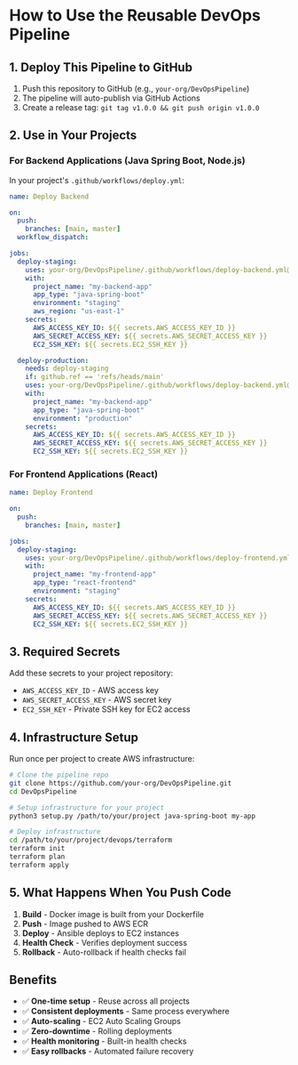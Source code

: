 # How to Use the Reusable DevOps Pipeline

## 1. Deploy This Pipeline to GitHub

1. Push this repository to GitHub (e.g., `your-org/DevOpsPipeline`)
2. The pipeline will auto-publish via GitHub Actions
3. Create a release tag: `git tag v1.0.0 && git push origin v1.0.0`

## 2. Use in Your Projects

### For Backend Applications (Java Spring Boot, Node.js)

In your project's `.github/workflows/deploy.yml`:

```yaml
name: Deploy Backend

on:
  push:
    branches: [main, master]
  workflow_dispatch:

jobs:
  deploy-staging:
    uses: your-org/DevOpsPipeline/.github/workflows/deploy-backend.yml@main
    with:
      project_name: "my-backend-app"
      app_type: "java-spring-boot"
      environment: "staging"
      aws_region: "us-east-1"
    secrets:
      AWS_ACCESS_KEY_ID: ${{ secrets.AWS_ACCESS_KEY_ID }}
      AWS_SECRET_ACCESS_KEY: ${{ secrets.AWS_SECRET_ACCESS_KEY }}
      EC2_SSH_KEY: ${{ secrets.EC2_SSH_KEY }}

  deploy-production:
    needs: deploy-staging
    if: github.ref == 'refs/heads/main'
    uses: your-org/DevOpsPipeline/.github/workflows/deploy-backend.yml@main
    with:
      project_name: "my-backend-app"
      app_type: "java-spring-boot"
      environment: "production"
    secrets:
      AWS_ACCESS_KEY_ID: ${{ secrets.AWS_ACCESS_KEY_ID }}
      AWS_SECRET_ACCESS_KEY: ${{ secrets.AWS_SECRET_ACCESS_KEY }}
      EC2_SSH_KEY: ${{ secrets.EC2_SSH_KEY }}
```

### For Frontend Applications (React)

```yaml
name: Deploy Frontend

on:
  push:
    branches: [main, master]

jobs:
  deploy-staging:
    uses: your-org/DevOpsPipeline/.github/workflows/deploy-frontend.yml@main
    with:
      project_name: "my-frontend-app"
      app_type: "react-frontend"
      environment: "staging"
    secrets:
      AWS_ACCESS_KEY_ID: ${{ secrets.AWS_ACCESS_KEY_ID }}
      AWS_SECRET_ACCESS_KEY: ${{ secrets.AWS_SECRET_ACCESS_KEY }}
      EC2_SSH_KEY: ${{ secrets.EC2_SSH_KEY }}
```

## 3. Required Secrets

Add these secrets to your project repository:

- `AWS_ACCESS_KEY_ID` - AWS access key
- `AWS_SECRET_ACCESS_KEY` - AWS secret key  
- `EC2_SSH_KEY` - Private SSH key for EC2 access

## 4. Infrastructure Setup

Run once per project to create AWS infrastructure:

```bash
# Clone the pipeline repo
git clone https://github.com/your-org/DevOpsPipeline.git
cd DevOpsPipeline

# Setup infrastructure for your project
python3 setup.py /path/to/your/project java-spring-boot my-app

# Deploy infrastructure
cd /path/to/your/project/devops/terraform
terraform init
terraform plan
terraform apply
```

## 5. What Happens When You Push Code

1. **Build** - Docker image is built from your Dockerfile
2. **Push** - Image pushed to AWS ECR
3. **Deploy** - Ansible deploys to EC2 instances
4. **Health Check** - Verifies deployment success
5. **Rollback** - Auto-rollback if health checks fail

## Benefits

- ✅ **One-time setup** - Reuse across all projects
- ✅ **Consistent deployments** - Same process everywhere
- ✅ **Auto-scaling** - EC2 Auto Scaling Groups
- ✅ **Zero-downtime** - Rolling deployments
- ✅ **Health monitoring** - Built-in health checks
- ✅ **Easy rollbacks** - Automated failure recovery